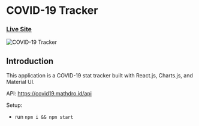 # COVID-19 Tracker

### [Live Site](#)

![COVID-19 Tracker](https://i.ibb.co/S61c2HS/COVID-19.png)

## Introduction

This application is a COVID-19 stat tracker built with React.js, Charts.js, and Material UI.

API: https://covid19.mathdro.id/api

Setup:

- run `npm i && npm start`
